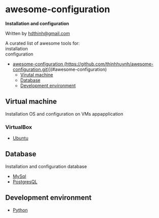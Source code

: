 # awesome-configuration

**Installation and configuration**

Written by [hdthinh@gmail.com](hdthinh@gmail.com)  

A curated list of awesome tools for:   
installation  
configuration  

- [awesome-configuration (https://github.com/thinhhuynh/awesome-configuration.git)](https://github.com/thinhhuynh/awesome-configuration.git)](#awesome-configuration)
  - [Virutal machine](#virtual-machine)
  - [Database](#database)
  - [Development environment](#development-environment)

## Virtual machine
Installation OS and configuration on VMs appapplication  
### VirtualBox
* [Ubuntu](https://github.com/thinhhuynh/awesome-configuration/blob/main/virtual-machine/VirtualBox-Ubuntu.md)

## Database
Installation and configuration database  
* [MySql]()
* [PostgresQL]()


## Development environment
* [Python]()